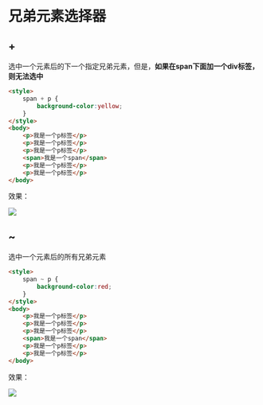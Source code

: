 # 兄弟元素选择器



## +

选中一个元素后的下一个指定兄弟元素，但是，**如果在span下面加一个div标签，则无法选中**

```html
<style>
    span + p {
        background-color:yellow;
    }
</style>
<body>
    <p>我是一个p标签</p>
    <p>我是一个p标签</p>
    <p>我是一个p标签</p>
    <span>我是一个span</span>
    <p>我是一个p标签</p>
    <p>我是一个p标签</p>
</body>
```

效果：

![](https://i.loli.net/2019/12/08/NYjdpQA4vJkS8U6.png)



## ~

选中一个元素后的所有兄弟元素

```html
<style>
    span ~ p {
        background-color:red;
    }
</style>
<body>
    <p>我是一个p标签</p>
    <p>我是一个p标签</p>
    <p>我是一个p标签</p>
    <span>我是一个span</span>
    <p>我是一个p标签</p>
    <p>我是一个p标签</p>
</body>
```

效果：

![](https://i.loli.net/2019/12/08/eS4Fujh132OHxYB.png)